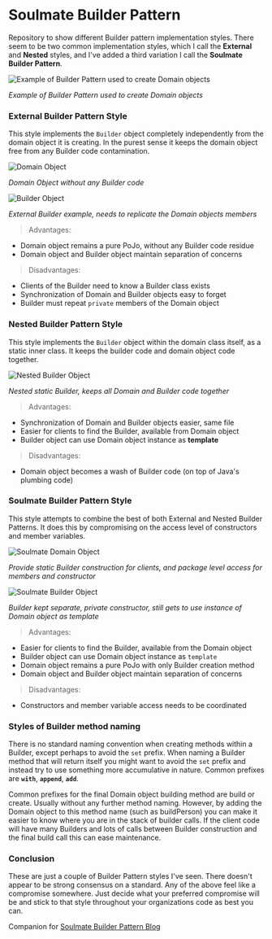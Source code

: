 # Soulmate Builder Pattern

Repository to show different Builder pattern implementation styles.  There seem to be two common implementation styles, which I call the **External** and **Nested** styles, and I've added a third variation I call the **Soulmate Builder Pattern**.

![Example of Builder Pattern used to create Domain objects](BuilderPattern.png)

_Example of Builder Pattern used to create Domain objects_


### External Builder Pattern Style

This style implements the `Builder` object completely independently from the domain object it is creating.  In the purest sense it keeps the domain object free from any Builder code contamination.

![Domain Object](Person.png)

_Domain Object without any Builder code_

![Builder Object](PersonBuilder.png)

_External Builder example, needs to replicate the Domain objects members_

> Advantages:

* Domain object remains a pure PoJo, without any Builder code residue
* Domain object and Builder object maintain separation of concerns

> Disadvantages:

* Clients of the Builder need to know a Builder class exists
* Synchronization of Domain and Builder objects easy to forget
* Builder must repeat `private` members of the Domain object


### Nested Builder Pattern Style

This style implements the `Builder` object within the domain class itself, as a static inner class.  It keeps the builder code and domain object code together.

![Nested Builder Object](PersonBuilderNested.png)

_Nested static Builder, keeps all Domain and Builder code together_

> Advantages:

* Synchronization of Domain and Builder objects easier, same file
* Easier for clients to find the Builder, available from Domain object
* Builder object can use Domain object instance as **template**

> Disadvantages:

* Domain object becomes a wash of Builder code (on top of Java's plumbing code)


### Soulmate Builder Pattern Style

This style attempts to combine the best of both External and Nested Builder Patterns.  It does this by compromising on the access level of constructors and member variables.

![Soulmate Domain Object](PersonSoulmate.png)

_Provide static Builder construction for clients, and package level access for members and constructor_

![Soulmate Builder Object](PersonBuilderSoulmate.png)

_Builder kept separate, private constructor, still gets to use instance of Domain object as template_

> Advantages:

* Easier for clients to find the Builder, available from the Domain object
* Builder object can use Domain object instance as `template`
* Domain object remains a pure PoJo with only Builder creation method
* Domain object and Builder object maintain separation of concerns

> Disadvantages:

* Constructors and member variable access needs to be coordinated


### Styles of Builder method naming

There is no standard naming convention when creating methods within a Builder, except perhaps to avoid the `set` prefix. When naming a Builder method that will return itself you might want to avoid the `set` prefix and instead try to use something more accumulative in nature.  Common prefixes are **`with`**, **`append`**, **`add`**.

Common prefixes for the final Domain object building method are build or create.  Usually without any further method naming.  However, by adding the Domain object to this method name (such as buildPerson) you can make it easier to know where you are in the stack of builder calls.  If the client code will have many Builders and lots of calls between Builder construction and the final build call this can ease maintenance.

### Conclusion

These are just a couple of Builder Pattern styles I've seen.  There doesn't appear to be strong consensus on a standard.  Any of the above feel like a compromise somewhere.  Just decide what your preferred compromise will be and stick to that style throughout your organizations code as best you can.


Companion for [Soulmate Builder Pattern Blog](http://www.roybailey.biz/blog/soulmate-builder-pattern/)
